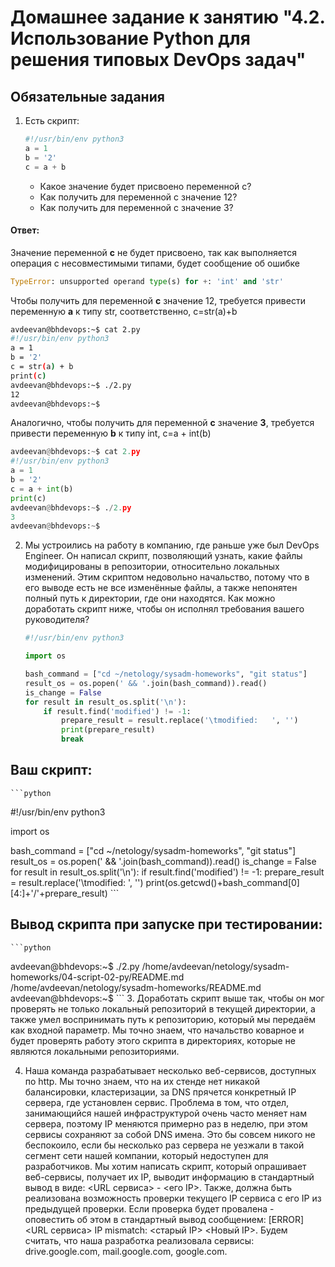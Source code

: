 # Домашнее задание к занятию "4.2. Использование Python для решения типовых DevOps задач"

## Обязательные задания

1. Есть скрипт:
	```python
    #!/usr/bin/env python3
	a = 1
	b = '2'
	c = a + b
	```
	* Какое значение будет присвоено переменной c?
	* Как получить для переменной c значение 12?
	* Как получить для переменной c значение 3?
	
#### Ответ:
 Значение переменной **c** не будет присвоено, так как выполняется операция с несовместимыми типами, будет сообщение об ошибке	
```py
TypeError: unsupported operand type(s) for +: 'int' and 'str'
```
Чтобы получить для переменной **c** значение 12, требуется привести переменную **a** к типу str, соответственно, c=str(a)+b
```bash
avdeevan@bhdevops:~$ cat 2.py
#!/usr/bin/env python3
a = 1
b = '2'
c = str(a) + b
print(c)
avdeevan@bhdevops:~$ ./2.py
12
avdeevan@bhdevops:~$
```	
Аналогично, чтобы получить для переменной **с** значение **3**, требуется привести переменную **b** к типу int, c=a + int(b)
```py
avdeevan@bhdevops:~$ cat 2.py
#!/usr/bin/env python3
a = 1
b = '2'
c = a + int(b)
print(c)
avdeevan@bhdevops:~$ ./2.py
3
avdeevan@bhdevops:~$
```


2. Мы устроились на работу в компанию, где раньше уже был DevOps Engineer. Он написал скрипт, позволяющий узнать, какие файлы модифицированы в репозитории, относительно локальных изменений. Этим скриптом недовольно начальство, потому что в его выводе есть не все изменённые файлы, а также непонятен полный путь к директории, где они находятся. Как можно доработать скрипт ниже, чтобы он исполнял требования вашего руководителя?

	```python
    #!/usr/bin/env python3

    import os

	bash_command = ["cd ~/netology/sysadm-homeworks", "git status"]
	result_os = os.popen(' && '.join(bash_command)).read()
    is_change = False
	for result in result_os.split('\n'):
        if result.find('modified') != -1:
            prepare_result = result.replace('\tmodified:   ', '')
            print(prepare_result)
            break

	```
## Ваш скрипт:
	```python
#!/usr/bin/env python3

import os

bash_command = ["cd ~/netology/sysadm-homeworks", "git status"]
result_os = os.popen(' && '.join(bash_command)).read()
is_change = False
for result in result_os.split('\n'):
    if result.find('modified') != -1:
        prepare_result = result.replace('\tmodified:   ', '')
        print(os.getcwd()+bash_command[0][4:]+'/'+prepare_result)
	```
## Вывод скрипта при запуске при тестировании:
	```python
avdeevan@bhdevops:~$ ./2.py
/home/avdeevan/netology/sysadm-homeworks/04-script-02-py/README.md
/home/avdeevan/netology/sysadm-homeworks/README.md
avdeevan@bhdevops:~$
	```
3. Доработать скрипт выше так, чтобы он мог проверять не только локальный репозиторий в текущей директории, а также умел воспринимать путь к репозиторию, который мы передаём как входной параметр. Мы точно знаем, что начальство коварное и будет проверять работу этого скрипта в директориях, которые не являются локальными репозиториями.

4. Наша команда разрабатывает несколько веб-сервисов, доступных по http. Мы точно знаем, что на их стенде нет никакой балансировки, кластеризации, за DNS прячется конкретный IP сервера, где установлен сервис. Проблема в том, что отдел, занимающийся нашей инфраструктурой очень часто меняет нам сервера, поэтому IP меняются примерно раз в неделю, при этом сервисы сохраняют за собой DNS имена. Это бы совсем никого не беспокоило, если бы несколько раз сервера не уезжали в такой сегмент сети нашей компании, который недоступен для разработчиков. Мы хотим написать скрипт, который опрашивает веб-сервисы, получает их IP, выводит информацию в стандартный вывод в виде: <URL сервиса> - <его IP>. Также, должна быть реализована возможность проверки текущего IP сервиса c его IP из предыдущей проверки. Если проверка будет провалена - оповестить об этом в стандартный вывод сообщением: [ERROR] <URL сервиса> IP mismatch: <старый IP> <Новый IP>. Будем считать, что наша разработка реализовала сервисы: drive.google.com, mail.google.com, google.com.

